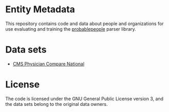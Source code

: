 # Entity Metadata

This repository contains code and data about people and organizations for use evaluating and training the [probablepeople](https://github.com/datamade/probablepeople) parser library.

# Data sets

* [CMS Physician Compare National](https://www.healthdata.gov/dataset/physician-compare-national-downloadable-file)

# License

The code is licensed under the GNU General Public License version 3, and the data sets belong to the original data owners.